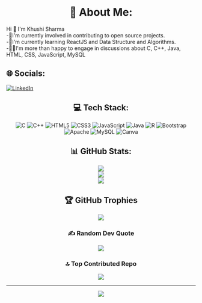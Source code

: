 <h1 align="center">💫 About Me:</h1>
                                                            Hi 👋 I'm Khushi Sharma
</br>-🔭I'm currently involved in contributing to open source projects.</br>-🌱I'm currently learning ReactJS and Data Structure and Algorithms.</br>                                                                                          -👩‍💻I'm more than happy to engage in discussions about C, C++, Java, HTML, CSS, JavaScript, MySQL</br>



 ## 🌐 Socials:
[![LinkedIn](https://img.shields.io/badge/LinkedIn-%230077B5.svg?logo=linkedin&logoColor=white)](https://www.linkedin.com/in/khushi-sharma-74a218224/) 

<div align="center">

## 💻 Tech Stack:
![C](https://img.shields.io/badge/c-%2300599C.svg?style=for-the-badge&logo=c&logoColor=white) ![C++](https://img.shields.io/badge/c++-%2300599C.svg?style=for-the-badge&logo=c%2B%2B&logoColor=white) ![HTML5](https://img.shields.io/badge/html5-%23E34F26.svg?style=for-the-badge&logo=html5&logoColor=white) ![CSS3](https://img.shields.io/badge/css3-%231572B6.svg?style=for-the-badge&logo=css3&logoColor=white) ![JavaScript](https://img.shields.io/badge/javascript-%23323330.svg?style=for-the-badge&logo=javascript&logoColor=%23F7DF1E) ![Java](https://img.shields.io/badge/java-%23ED8B00.svg?style=for-the-badge&logo=java&logoColor=white) ![R](https://img.shields.io/badge/r-%23276DC3.svg?style=for-the-badge&logo=r&logoColor=white) ![Bootstrap](https://img.shields.io/badge/bootstrap-%23563D7C.svg?style=for-the-badge&logo=bootstrap&logoColor=white) ![Apache](https://img.shields.io/badge/apache-%23D42029.svg?style=for-the-badge&logo=apache&logoColor=white) ![MySQL](https://img.shields.io/badge/mysql-%2300f.svg?style=for-the-badge&logo=mysql&logoColor=white) ![Canva](https://img.shields.io/badge/Canva-%2300C4CC.svg?style=for-the-badge&logo=Canva&logoColor=white)
  </div>
<h2 align="Center"> 📊 GitHub Stats:</h2>
<div align="center">

![](https://github-readme-stats.vercel.app/api?username=Khushisharma23&theme=dark&hide_border=true&include_all_commits=true&count_private=false)<br/>
![](https://github-readme-streak-stats.herokuapp.com/?user=Khushisharma23&theme=dark&hide_border=true)<br/>
![](https://github-readme-stats.vercel.app/api/top-langs/?username=Khushisharma23&theme=dark&hide_border=true&include_all_commits=true&count_private=false&layout=compact)

## 🏆 GitHub Trophies
![](https://github-profile-trophy.vercel.app/?username=Khushisharma23&theme=juicyfresh&no-frame=true&no-bg=false&margin-w=4)

### ✍️ Random Dev Quote
![](https://quotes-github-readme.vercel.app/api?type=horizontal&theme=radical)

### 🔝 Top Contributed Repo
![](https://github-contributor-stats.vercel.app/api?username=Khushisharma23&limit=5&theme=dark&combine_all_yearly_contributions=true)

---
[![](https://visitcount.itsvg.in/api?id=Khushisharma23&icon=0&color=7)](https://visitcount.itsvg.in)
</div>
<!-- Proudly created with GPRM ( https://gprm.itsvg.in ) -->
